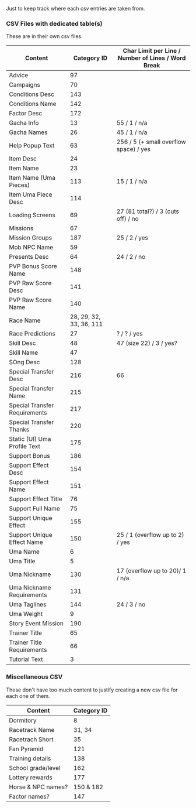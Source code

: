 Just to keep track where each csv entries are taken from.

### CSV Files with dedicated table(s)
These are in their own csv files.

| Content                          | Category ID             | Char Limit per Line / Number of Lines / Word Break |
| -------------------------------- | ----------------------- | -------------------------------------------------- |
| Advice                           | 97                      |
| Campaigns                        | 70                      |
| Conditions Desc                  | 143                     |
| Conditions Name                  | 142                     |
| Factor Desc                      | 172                     |
| Gacha Info                       | 13                      | 55 / 1 / n/a
| Gacha Names                      | 26                      | 45 / 1 / n/a
| Help Popup Text                  | 63                      | 256 / 5 (+ small overflow space) / yes
| Item Desc                        | 24                      |
| Item Name                        | 23                      |
| Item Name (Uma Pieces)           | 113                     | 15 / 1 / n/a
| Item Uma Piece Desc              | 114                     |
| Loading Screens                  | 69                      | 27 (81 total?) / 3 (cuts off) / no
| Missions                         | 67                      |
| Mission Groups                   | 187                     | 25 / 2 / yes
| Mob NPC Name                     | 59                      |
| Presents Desc                    | 64                      | 24 / 2 / no
| PVP Bonus Score Name             | 148                     |
| PVP Raw Score Desc               | 141                     |
| PVP Raw Score Name               | 140                     |
| Race Name                        | 28, 29, 32, 33, 36, 111 |
| Race Predictions                 | 27                      | ? / ? / yes
| Skill Desc                       | 48                      | 47 (size 22) / 3 / yes?
| Skill Name                       | 47                      |
| SOng Desc                        | 128                     |
| Special Transfer Desc            | 216                     | 66
| Special Transfer Name            | 215                     |
| Special Transfer Requirements    | 217                     |
| Special Transfer Thanks          | 220                     |
| Static (UI) Uma Profile Text     | 175                     |
| Support Bonus                    | 186                     |
| Support Effect Desc              | 154                     |
| Support Effect Name              | 151                     |
| Support Effect Title             | 76                      |
| Support Full Name                | 75                      |
| Support Unique Effect            | 155                     |
| Support Unique Effect Name       | 150                     | 25 / 1 (overflow up to 2) / yes
| Uma Name                         | 6                       |
| Uma Title                        | 5                       |
| Uma Nickname                     | 130                     | 17 (overflow up to 20)/ 1 / n/a
| Uma Nickname Requirements        | 131                     |
| Uma Taglines                     | 144                     | 24 / 3 / no
| Uma Weight                       | 9                       |
| Story Event Mission              | 190                     |
| Trainer Title                    | 65                      |
| Trainer Title Requirements       | 66                      |
| Tutorial Text                    | 3                       |

### Miscellaneous CSV
These don't have too much content to justify creating a new csv file for each one of them.

| Content            | Category ID        |
| ------------------ | ------------------ |
| Dormitory          | 8                  |
| Racetrack Name     | 31, 34             |
| Racetrach Short    | 35                 |
| Fan Pyramid        | 121                |
| Training details   | 138                |
| School grade/level | 162                |
| Lottery rewards    | 177                |
| Horse & NPC names? | 150 & 182          |
| Factor names?      | 147                |
